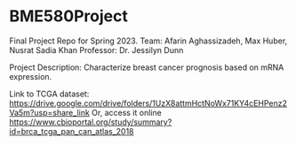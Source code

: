 # BME580Project
Final Project Repo for Spring 2023.
Team: Afarin Aghassizadeh, Max Huber, Nusrat Sadia Khan
Professor: Dr. Jessilyn Dunn

Project Description: Characterize breast cancer prognosis based on mRNA expression.

Link to TCGA dataset: https://drive.google.com/drive/folders/1UzX8attmHctNoWx71KY4cEHPenz2Va5m?usp=share_link
Or, access it online https://www.cbioportal.org/study/summary?id=brca_tcga_pan_can_atlas_2018

